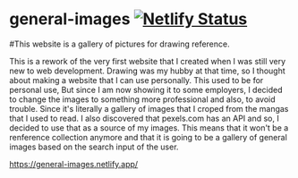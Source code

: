 # general-images [![Netlify Status](https://api.netlify.com/api/v1/badges/50c799b5-560b-486c-9285-04f530d13b8f/deploy-status)](https://app.netlify.com/sites/general-images/deploys)

#This website is a gallery of pictures for drawing reference.

This is a rework of the very first website that I created when I was still very new to web development.
Drawing was my hubby at that time, so I thought about making a website that I can use personally. This used to be for personal use, But since I am now showing it to some employers, I decided to change the images to something more professional and also, to avoid trouble. Since it's literally a gallery of images that I croped from the mangas that I used to read. I also discovered that pexels.com has an API and so, I decided to use that as a source of my images. This means that it won't be a renference collection anymore and that it is going to be a gallery of general images based on the search input of the user.




https://general-images.netlify.app/



